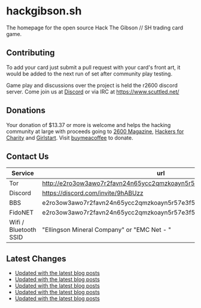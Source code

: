 # hackgibson.sh
The homepage for the open source Hack The Gibson // SH trading card game.


## Contributing

To add your card just submit a pull request with your card's front art, it would be added to the next run of set after community play testing.

Game play and discussions over the project is held the r2600 discord server. Come join us at [Discord](https://discord.com/invite/9hABUzz) or via IRC at https://www.scuttled.net/


## Donations

Your donation of $13.37 or more is welcome and helps the hacking community at large with proceeds going to [2600 Magazine](https://2600.com/), [Hackers for Charity](https://hackersforcharity.org) and [Girlstart](https://girlstart.org).  Visit [buymeacoffee](https://www.buymeacoffee.com/hackgibson.sh) to donate.


## Contact Us

Service | url
-|-
Tor | http://e2ro3ow3awo7r2favn24n65ycc2qmzkoayn5r57e3f56nvjwdcgg32ad.onion
Discord | https://discord.com/invite/9hABUzz
BBS | e2ro3ow3awo7r2favn24n65ycc2qmzkoayn5r57e3f56nvjwdcgg32ad.onion:23
FidoNET | e2ro3ow3awo7r2favn24n65ycc2qmzkoayn5r57e3f56nvjwdcgg32ad.onion:24554
Wifi / Bluetooth SSID | "Ellingson Mineral Company" or "EMC Net - <fidonet address>"

## Latest Changes
<!-- BLOG-POST-LIST:START -->
- [Updated with the latest blog posts](https://github.com/DFW2600/hackgibson.sh/commit/cf6f8246bb9cae9074f7691f0a58a9daf8c42491)
- [Updated with the latest blog posts](https://github.com/DFW2600/hackgibson.sh/commit/0d36dd4dca413e81b6bb259bd1e8f0313c0e1a86)
- [Updated with the latest blog posts](https://github.com/DFW2600/hackgibson.sh/commit/e2a0e36c47b1cd8360dd92b5beb2a1a75dd637c0)
- [Updated with the latest blog posts](https://github.com/DFW2600/hackgibson.sh/commit/da361845c8f503b58dd029afe60fe8b670edbe7f)
- [Updated with the latest blog posts](https://github.com/DFW2600/hackgibson.sh/commit/42b3cd411ed293a0a21158abf4fcb90590dc18ce)
<!-- BLOG-POST-LIST:END -->
